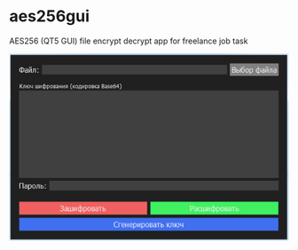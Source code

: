 # aes256gui
AES256 (QT5 GUI) file encrypt decrypt app for freelance job task

![AES256 (QT5 GUI)](https://github.com/far-rainbow/aes256gui/blob/img/img_rus.png?raw=true)
